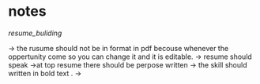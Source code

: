 # notes

  *resume_buliding*

-> the rusume should not be in format in pdf becouse whenever the oppertunity come so you can change it and it is editable.
-> resume should speak
->at top resume there should be perpose written 
-> the skill should written in bold text .
->

